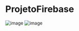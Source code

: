 # ProjetoFirebase

![image](https://user-images.githubusercontent.com/61912797/210268926-23904307-df5c-478a-a549-af3f83b8ebf6.png)
![image](https://user-images.githubusercontent.com/61912797/210268938-6c58ef48-a360-4081-938e-e0003ba8ae37.png)
